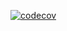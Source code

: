 [![codecov](https://codecov.io/gh/yansally/medium-ios-automated-testing-fastlane/branch/test-ci/graph/badge.svg)](https://codecov.io/gh/yansally/medium-ios-automated-testing-fastlane)

